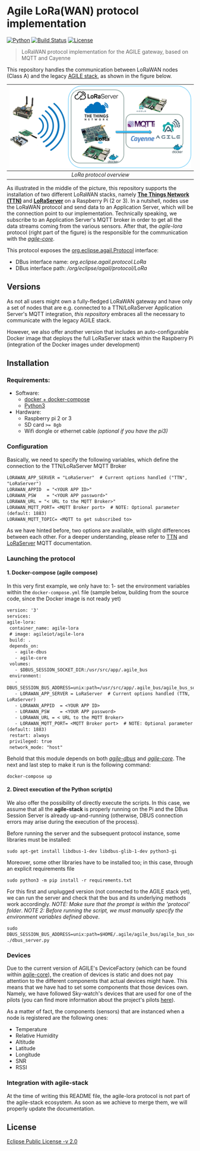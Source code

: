 <!--
# Copyright (C) 2018 ATOS Spain S.A., Sky-Watch
# All rights reserved. This program and the accompanying materials
# are made available under the terms of the Eclipse Public License 2.0
# which accompanies this distribution, and is available at
# https://www.eclipse.org/legal/epl-2.0/
# 
# SPDX-License-Identifier: EPL-2.0
#
# Contributors:
#     ATOS Spain - agile-lora protocol implementation
#	  SKy-Watch - LoRaServer Dockerization and integration
-->

# Agile LoRa(WAN) protocol implementation

[![Python](https://img.shields.io/badge/python->3.0-blue.svg)](https://github.com/Agile-IoT/agile-lora)
[![Build Status](https://travis-ci.org/Agile-IoT/agile-lora.svg?branch=master)](https://travis-ci.org/Agile-IoT/agile-lora)
[![License](https://img.shields.io/badge/License-EPL%202.0-red.svg)](https://opensource.org/4licenses/EPL-2.0)



> LoRaWAN protocol implementation for the AGILE gateway, based on MQTT and Cayenne

This repository handles the communication between LoRaWAN nodes (Class A) and the legacy [AGILE stack](https://github.com/Agile-IoT/agile-stack), as shown in the figure below. 


| ![agile-lora protocol overview](docs/agile-lora-protocol-overview.png) | 
|:--:|
| *LoRa protocol overview* |


As illustrated in the middle of the picture, this repository supports the installation of two different LoRaWAN stacks, namely [**The Things Network (TTN)**](https://www.thethingsnetwork.org/) and [**LoRaServer**](https://www.loraserver.io/) on a Raspberry Pi (2 or 3). In a nutshell, nodes use the LoRaWAN protocol and send data to an Application Server, which will be the connection point to our implementation. Technically speaking, we subscribe to an Application Server's MQTT broker in order to get all the data streams coming from the various sensors. After that, the *agile-lora* protocol (right part of the figure) is the responsible for the communication with the [*agile-core*](https://github.com/Agile-IoT/agile-core).


This protocol exposes the [org.eclipse.agail.Protocol](http://agile-iot.github.io/agile-api-spec/docs/html/api.html#iot_agile_Protocol) interface:

- DBus interface name: *org.eclipse.agail.protocol.LoRa*
- DBus interface path: */org/eclipse/agail/protocol/LoRa*


## Versions

As not all users might own a fully-fledged LoRaWAN gateway and have only a set of nodes that are e.g. connected to a TTN/LoRaServer Application Server's MQTT integration, *this repository* embraces all the necessary to communicate with the legacy AGILE stack.

However, we also offer another version that includes an auto-configurable Docker image that deploys the full LoRaServer stack within the Raspberry Pi (integration of the Docker images under development)

## Installation



### Requirements:
- Software:
  * [docker + docker-compose](https://docs.docker.com/compose/install/)
  * [Python3](https://www.python.org/download/releases/3.0/)
- Hardware:
  * Raspberry pi 2 or 3
  * SD card `>= 8gb`
  * Wifi dongle or ethernet cable *(optional if you have the pi3)*

### Configuration

Basically, we need to specify the following variables, which define the connection to the TTN/LoRaServer MQTT Broker

```
LORAWAN_APP_SERVER = "LoRaServer"  # Current options handled ("TTN", "LoRaServer")
LORAWAN_APPID  = "<YOUR APP ID>"
LORAWAN_PSW    = "<YOUR APP password>"
LORAWAN_URL = "< URL to the MQTT Broker>"
LORAWAN_MQTT_PORT= <MQTT Broker port>  # NOTE: Optional parameter (default: 1883)
LORAWAN_MQTT_TOPIC= <MQTT to get subscribed to>
```
As we have hinted before, two options are available, with slight differences between each other. For a deeper understanding, please refer to [TTN](https://www.thethingsnetwork.org/docs/applications/mqtt/) and [LoRaServer](https://www.loraserver.io/install/mqtt-auth/) MQTT documentation. 


### Launching the protocol


   #### 1. Docker-compose (agile compose)
   
   In this very first example, we only have to: 1- set the environment variables within the `docker-compose.yml` file (sample below, building from the source code, since the Docker image is not ready yet)
   
   ```
version: '3'
services:
  agile-lora:
    container_name: agile-lora
    # image: agileiot/agile-lora
    build: .
    depends_on:
      - agile-dbus
      - agile-core
    volumes:
      - $DBUS_SESSION_SOCKET_DIR:/usr/src/app/.agile_bus
    environment:
      - DBUS_SESSION_BUS_ADDRESS=unix:path=/usr/src/app/.agile_bus/agile_bus_socket   
      - LORAWAN_APP_SERVER = LoRaServer  # Current options handled (TTN, LoRaServer)
      - LORAWAN_APPID  = <YOUR APP ID>
      - LORAWAN_PSW    = <YOUR APP password>
      - LORAWAN_URL = < URL to the MQTT Broker>
      - LORAWAN_MQTT_PORT= <MQTT Broker port>  # NOTE: Optional parameter (default: 1883)      
    restart: always
    privileged: true
    network_mode: "host"
   ```
   
   Behold that this module depends on both [*agile-dbus*](https://github.com/Agile-IoT/agile-dbus) and [*agile-core*](https://github.com/Agile-IoT/agile-core).
   The next and last step to make it run is the following command:
   
   ```
   docker-compose up
   ```


   #### 2. Direct execution of the Python script(s)

We also offer the possibility of directly execute the scripts. In this case, we assume that all the **agile-stack** is properly running on the Pi and the DBus Session Server is already up-and-running (otherwise, DBUS connection errors may arise during the execution of the process).

Before running the server and the subsequent protocol instance, some libraries must be installed: 

```
sudo apt-get install libdbus-1-dev libdbus-glib-1-dev python3-gi
```

Moreover, some other libraries have to be installed too; in this case, through an explicit requirements file

```
sudo python3 -m pip install -r requirements.txt
```

For this first and unplugged version (not connected to the AGILE stack yet), we can run the server and check that the bus and its underlying methods work accordingly. 
*NOTE: Make sure that the prompt is within the 'protocol' folder*.
*NOTE 2: Before running the script, we must manually specify the environment variables defined above*.

```
sudo DBUS_SESSION_BUS_ADDRESS=unix:path=$HOME/.agile/agile_bus/agile_bus_socket ./dbus_server.py
```

### Devices 

Due to the current version of AGILE's DeviceFactory (which can be found within [agile-core](https://github.com/Agile-IoT/agile-core)), the creation of devices is static and does not pay attention to the different components that actual devices might have. This means that we have had to set some components that those devices own. Namely, we have followed Sky-watch's devices that are used for one of the pilots (you can find more information about the project's pilots [here](http://agile-iot.eu/category/pilots/)).

As a matter of fact, the components (sensors) that are instanced when a node is registered are the following ones: 

- Temperature
- Relative Humidity
- Altitude
- Latitude
- Longitude
- SNR
- RSSI

### Integration with **agile-stack**

At the time of writing this README file, the agile-lora protocol is not part of the agile-stack ecosystem. As soon as we achieve to merge them, we will properly update the documentation.


## License

[Eclipse Public License -v 2.0](https://www.eclipse.org/legal/epl-2.0/)